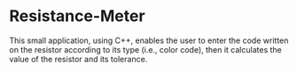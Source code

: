# Resistance-Meter
This small application, using C++, enables the user to enter the code written on the resistor according to its type (i.e., color code), then it calculates the value of the resistor and its tolerance. 

